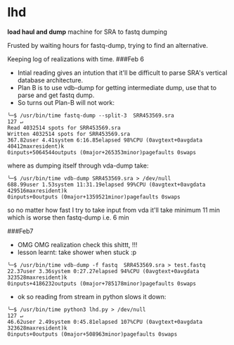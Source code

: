 # lhd
**load haul and dump** machine for SRA to fastq dumping

Frusted by waiting hours for fastq-dump, trying to find an alternative.

Keeping log of realizations with time.
###Feb 6
* Intial reading gives an intution that it'll be difficult to parse SRA's vertical database architecture.
* Plan B is to use vdb-dump for getting intermediate dump, use that to parse and get fastq dump.
* So turns out Plan-B will not work:
```
╰─$ /usr/bin/time fastq-dump --split-3  SRR453569.sra                                              127 ↵
Read 4032514 spots for SRR453569.sra
Written 4032514 spots for SRR453569.sra
367.82user 4.41system 6:16.85elapsed 98%CPU (0avgtext+0avgdata 40412maxresident)k
0inputs+5064544outputs (0major+265353minor)pagefaults 0swaps
```
where as dumping itself through vda-dump take:
```
╰─$ /usr/bin/time vdb-dump SRR453569.sra > /dev/null                                                     
688.99user 1.53system 11:31.19elapsed 99%CPU (0avgtext+0avgdata 429516maxresident)k
0inputs+0outputs (0major+1359521minor)pagefaults 0swaps
```
so no matter how fast I try to take input from vda it'll take minimum 11 min which is worse then fastq-dump i.e. 6 min

###Feb7
* OMG OMG realization check this shittt,  !!!
* lesson learnt: take shower when stuck :p
```
╰─$ /usr/bin/time vdb-dump -f fastq  SRR453569.sra > test.fastq
22.37user 3.36system 0:27.27elapsed 94%CPU (0avgtext+0avgdata 323528maxresident)k
0inputs+4186232outputs (0major+785178minor)pagefaults 0swaps
```

* ok so reading from stream in python slows it down:
```
╰─$ /usr/bin/time python3 lhd.py > /dev/null                                                       127 ↵
46.62user 2.49system 0:45.81elapsed 107%CPU (0avgtext+0avgdata 323628maxresident)k
0inputs+0outputs (0major+508963minor)pagefaults 0swaps
```
